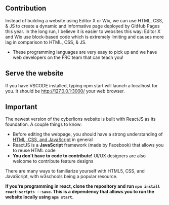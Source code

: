 ## **Contribution**

Instead of building a website using Editor X or Wix, we can use HTML, CSS, & JS to create a dynamic and informative page deployed by GitHub Pages this year. In the long run, I believe it is easier to websites this way: Editor X and Wix use block-based code which is extremely limiting and causes more lag in comparison to HTML, CSS, & JS. 

- These programming languages are very easy to pick up and we have web developers on the FRC team that can teach you!

## **Serve the website**

If you have VSCODE installed, typing npm start will launch a localhost for you. It should be http://127.0.0.1:3000/ your web browser. 

## **Important**

The newest version of the cyberlions website is built with ReactJS as its foundation. A couple things to know:

- Before editing the webpage, you should have a strong understanding of <ins>HTML, CSS, and JavaScript</ins> in general
- ReactJS is a **JavaScript** framework (made by Facebook) that allows you to reuse HTML code
- **You don't have to code to contribute!** UI/UX designers are also welcome to contribute feature designs

There are many ways to familiarize yourself with HTML5, CSS, and JavaScript, with w3schools being a popular resource. 

**If you're programming in react, clone the repository and run ```npm install react-scripts --save```. This is a dependency that allows you to run the website locally using ```npm start```.**

